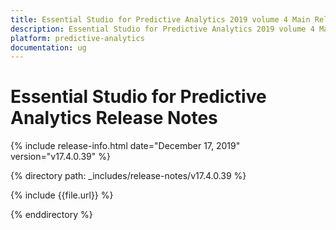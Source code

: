 ```yaml
---
title: Essential Studio for Predictive Analytics 2019 volume 4 Main Release Release Notes  
description: Essential Studio for Predictive Analytics 2019 volume 4 Main Release Release Notes  
platform: predictive-analytics
documentation: ug
---
```


# Essential Studio for Predictive Analytics  Release Notes  

{% include release-info.html date="December 17, 2019"  version="v17.4.0.39" %} 


{% directory path: _includes/release-notes/v17.4.0.39 %}

{% include {{file.url}} %}

{% enddirectory %}
